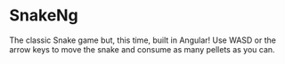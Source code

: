 # SnakeNg

The classic Snake game but, this time, built in Angular! Use WASD or the arrow keys to move the snake and consume as many pellets as you can.
